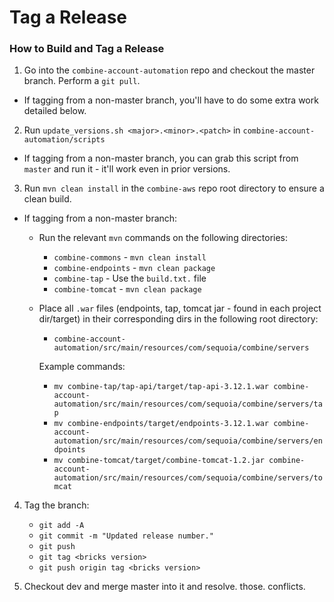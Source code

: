 # Tag a Release

### How to Build and Tag a Release

1. Go into the `combine-account-automation` repo and checkout the master branch. Perform a `git pull`.
  - If tagging from a non-master branch, you'll have to do some extra work detailed below.

2. Run `update_versions.sh <major>.<minor>.<patch>` in `combine-account-automation/scripts`
  - If tagging from a non-master branch, you can grab this script from `master` and run it - it'll work even in prior versions.

3. Run `mvn clean install` in the `combine-aws` repo root directory to ensure a clean build.
  - If tagging from a non-master branch:
    - Run the relevant `mvn` commands on the following directories:
      - `combine-commons` - `mvn clean install`
      - `combine-endpoints` - `mvn clean package`
      - `combine-tap` - Use the `build.txt.` file
      - `combine-tomcat` - `mvn clean package`
    - Place all `.war` files (endpoints, tap, tomcat jar - found in each project dir/target) in their corresponding dirs in the following root directory:
      - `combine-account-automation/src/main/resources/com/sequoia/combine/servers`

      Example commands:
      - `mv combine-tap/tap-api/target/tap-api-3.12.1.war combine-account-automation/src/main/resources/com/sequoia/combine/servers/tap`
      - `mv combine-endpoints/target/endpoints-3.12.1.war combine-account-automation/src/main/resources/com/sequoia/combine/servers/endpoints`
      - `mv combine-tomcat/target/combine-tomcat-1.2.jar combine-account-automation/src/main/resources/com/sequoia/combine/servers/tomcat`

4. Tag the branch:
    - `git add -A`
    - `git commit -m "Updated release number."`
    - `git push`
    - `git tag <bricks version>`
    - `git push origin tag <bricks version>`

5. Checkout dev and merge master into it and resolve. those. conflicts.
